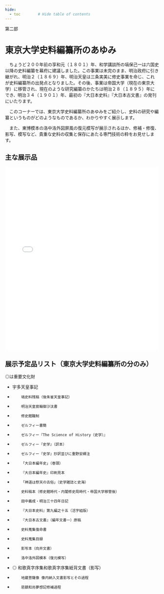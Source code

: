 ```yaml
---
hide:
  - toc        # Hide table of contents
---
```


第二部

# 東京大学史料編纂所のあゆみ

　ちょうど２００年前の享和元（１８０１）年、和学講談所の塙保己一は六国史以降の史料編纂を幕府に建議しました。この事業は未完のまま、明治政府に引き継がれ、明治２（１８６９）年、明治天皇は三条実美に修史事業を命じ、これが史料編纂所の出発点となりました。その後、事業は帝国大学（現在の東京大学）に移管され、現在のような研究編纂のかたちは明治２８（１８９５）年にでき、明治３４（１９０１）年、最初の『大日本史料』『大日本古文書』の発刊にいたります。

　このコーナーでは、東京大学史料編纂所のあゆみをご紹介し、史料の研究や編纂というものがどのようなものであるか、わかりやすく展示します。

　また、東博模本の洛中洛外図屏風の復元模写が展示されるほか、修補・修復、影写、模写など、貴重な史料の収集と保存にあたる専門技術の粋をお見せします。

## 主な展示品

<iframe height="600px" src="../cp/?u=../json/020.json" width="100%" frameBorder="0"></iframe>

## 展示予定品リスト（東京大学史料編纂所の分のみ）

◎は重要文化財

* 宇多天皇事記
*         塙史料残稿（後朱雀天皇事記）
*         明治天皇宸翰御沙汰書
*         修史館職制
*         ゼルフィー書簡
*         ゼルフィー『The Science of History（史学）』
*         ゼルフィー『史学』（訳本）
*         ゼルフィー『史学』抄訳並びに重野安繹注
*         「大日本編年史」（巻頭）
*         『大日本編年史』印刷見本
*         「神道は祭天の古俗」（史学雑誌と史海）
*         史料稿本（修史館時代・内閣修史局時代・帝国大学移管後）
*         田中義成・明治三十四年日記
*         『大日本史料』第九編之十五（活字組版）
*         『大日本古文書』（編年文書一）原稿
*         史料蒐集復命書
*         史料蒐集目録
*         影写本（向井文書）
*         洛中洛外図模本（復元模写）
* ◎     和歌真字序集和歌真字序集紙背文書（影写）
*         地蔵菩薩像 像内納入文書影写とその過程
*         慈鎮和尚夢想記修補過程